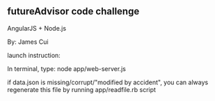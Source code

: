 futureAdvisor code challenge
----------------------------
AngularJS + Node.js

By: James Cui




launch instruction:

In terminal, type:
node app/web-server.js


if data.json is missing/corrupt/"modified by accident", you can always regenerate this file by running app/readfile.rb script

